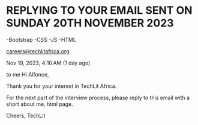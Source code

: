 # REPLYING TO YOUR EMAIL SENT ON SUNDAY 20TH NOVEMBER 2023

-Bootstrap
-CSS
-JS
-HTML

careers@techlitafrica.org
	
Nov 19, 2023, 4:10 AM (1 day ago)
	
to me
Hi Alfonce,

Thank you for your interest in TechLit Africa. 

For the next part of the interview process, please reply to this email with a short about me, html page. 

Cheers,
TechLit